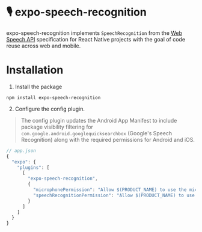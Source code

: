 # 🎙️ expo-speech-recognition

expo-speech-recognition implements `SpeechRecognition` from the [Web Speech API](https://wicg.github.io/speech-api/) specification for React Native projects with the goal of code reuse across web and mobile.

# Installation

1. Install the package

```
npm install expo-speech-recognition
```

2. Configure the config plugin.

> The config plugin updates the Android App Manifest to include package visibility filtering for `com.google.android.googlequicksearchbox` (Google's Speech Recognition) along with the required permissions for Android and iOS.

```js
// app.json
{
  "expo": {
    "plugins": [
      [
        "expo-speech-recognition",
        {
          "microphonePermission": "Allow $(PRODUCT_NAME) to use the microphone.",
          "speechRecognitionPermission": "Allow $(PRODUCT_NAME) to use speech recognition."
        }
      ]
    ]
  }
}
```
